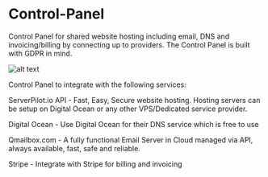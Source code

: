 # Control-Panel
Control Panel for shared website hosting including email, DNS and invoicing/billing by connecting up to providers. The Control Panel is built with GDPR in mind. 

![alt text](https://github.com/dwildman86/Control-Panel/blob/master/screenshot/ControlPanel-Dashboard.png)

Control Panel to integrate with the following services:

ServerPilot.io API - Fast, Easy, Secure website hosting. Hosting servers can be setup on Digital Ocean or any other VPS/Dedicated service provider.

Digital Ocean - Use Digital Ocean for their DNS service which is free to use

Qmailbox.com - A fully functional Email Server in Cloud managed via API, always available, fast, safe and reliable. 

Stripe - Integrate with Stripe for billing and invoicing